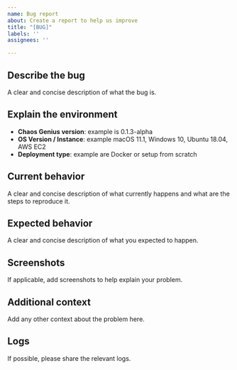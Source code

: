 ```yaml
---
name: Bug report
about: Create a report to help us improve
title: "[BUG]"
labels: ''
assignees: ''

---
```


## Describe the bug
A clear and concise description of what the bug is.

## Explain the environment
- **Chaos Genius version**:  example is 0.1.3-alpha
- **OS Version / Instance**: example macOS 11.1, Windows 10, Ubuntu 18.04, AWS EC2
- **Deployment type**: example are Docker or setup from scratch

## Current behavior
A clear and concise description of what currently happens and what are the steps to reproduce it.

## Expected behavior
A clear and concise description of what you expected to happen.

## Screenshots
If applicable, add screenshots to help explain your problem.

## Additional context
Add any other context about the problem here.

## Logs
If possible, please share the relevant logs.
